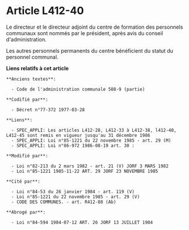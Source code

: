 # Article L412-40

Le directeur et le directeur adjoint du centre de formation des personnels communaux sont nommés par le président, après avis
du conseil d'administration.

Les autres personnels permanents du centre bénéficient du statut du personnel communal.

**Liens relatifs à cet article**

	**Anciens textes**:

	  - Code de l'administration communale 508-9 (partie)

	**Codifié par**:

	  - Décret n°77-372 1977-03-28

	**Liens**:

	  - SPEC_APPLI: Les articles L412-28, L412-33 à L412-38, l412-40, L412-45 sont remis en vigueur jusqu'au 31 décembre 1986
	  - SPEC_APPLI: Loi n°85-1221 du 22 novembre 1985 - art. 29 (M)
	  - SPEC_APPLI: Loi n°86-972 1986-08-19 art. 30 :

	**Modifié par**:

	  - Loi n°82-213 du 2 mars 1982 - art. 21 (V) JORF 3 MARS 1982
	  - Loi n°85-1221 1985-11-22 ART. 29 JORF 23 NOVEMBRE 1985

	**Cité par**:

	  - Loi n°84-53 du 26 janvier 1984 - art. 119 (V)
	  - Loi n°85-1221 du 22 novembre 1985 - art. 29 (V)
	  - CODE DES COMMUNES. - art. R412-88 (Ab)

	**Abrogé par**:

	  - Loi n°84-594 1984-07-12 ART. 26 JORF 13 JUILLET 1984
